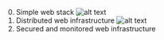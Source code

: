 0. Simple web stack
![alt text](https://imgur.com/hEo2tuV)
1. Distributed web infrastructure
![alt text](https://imgur.com/DsDDDrI)
2. Secured and monitored web infrastructure

